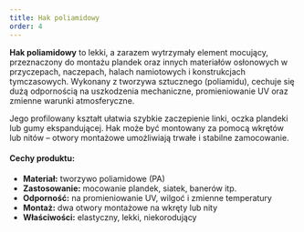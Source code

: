 ```yaml
---
title: Hak poliamidowy
order: 4
---
```


**Hak poliamidowy** to lekki, a zarazem wytrzymały element mocujący,
przeznaczony do montażu plandek oraz innych materiałów osłonowych w przyczepach,
naczepach, halach namiotowych i konstrukcjach tymczasowych. Wykonany z tworzywa
sztucznego (poliamidu), cechuje się dużą odpornością na uszkodzenia mechaniczne,
promieniowanie UV oraz zmienne warunki atmosferyczne.

Jego profilowany kształt ułatwia szybkie zaczepienie linki, oczka plandeki lub
gumy ekspandującej. Hak może być montowany za pomocą wkrętów lub nitów – otwory
montażowe umożliwiają trwałe i stabilne zamocowanie.

#### Cechy produktu:

- **Materiał:** tworzywo poliamidowe (PA)
- **Zastosowanie:** mocowanie plandek, siatek, banerów itp.
- **Odporność:** na promieniowanie UV, wilgoć i zmienne temperatury
- **Montaż:** dwa otwory montażowe na wkręty lub nity
- **Właściwości:** elastyczny, lekki, niekorodujący
